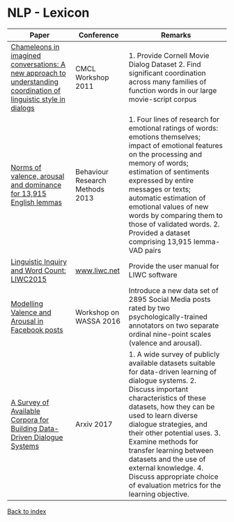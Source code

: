 # NLP - Lexicon
|Paper|Conference|Remarks
|--|--|--|
|[Chameleons in imagined conversations: A new approach to understanding coordination of linguistic style in dialogs](http://www.cs.cornell.edu/~cristian/papers/chameleons.pdf)|CMCL Workshop 2011|1. Provide Cornell Movie Dialog Dataset 2. Find significant coordination across many families of function words in our large movie-script corpus|
|[Norms of valence, arousal and dominance for 13,915 English lemmas](https://link.springer.com/article/10.3758/s13428-012-0314-x)|Behaviour Research Methods 2013|1. Four lines of research for emotional ratings of words: emotions themselves; impact of emotional features on the processing and memory of words; estimation of sentiments expressed by entire messages or texts; automatic estimation of emotional values of new words by comparing them to those of validated words. 2. Provided a dataset comprising 13,915 lemma-VAD pairs|
|[Linguistic Inquiry and Word Count: LIWC2015](https://s3-us-west-2.amazonaws.com/downloads.liwc.net/LIWC2015_OperatorManual.pdf)|www.liwc.net|Provide the user manual for LIWC software|
|[Modelling Valence and Arousal in Facebook posts](https://wwbp.org/papers/va16wassa.pdf)|Workshop on WASSA 2016| Introduce a new data set of 2895 Social Media posts rated by two psychologically-trained annotators on two separate ordinal nine-point scales (valence and arousal).|
|[A Survey of Available Corpora for Building Data-Driven Dialogue Systems](https://arxiv.org/pdf/1512.05742)|Arxiv 2017| 1. A wide survey of publicly available datasets suitable for data-driven learning of dialogue systems. 2. Discuss important characteristics of these datasets, how they can be used to learn diverse dialogue strategies, and their other potential uses. 3. Examine methods for transfer learning between datasets and the use of external knowledge. 4. Discuss appropriate choice of evaluation metrics for the learning objective.|


[Back to index](../README.md)

<!--stackedit_data:
eyJoaXN0b3J5IjpbMTA0Njk2MDE3LDE3NzAxNDUzNzJdfQ==
-->
